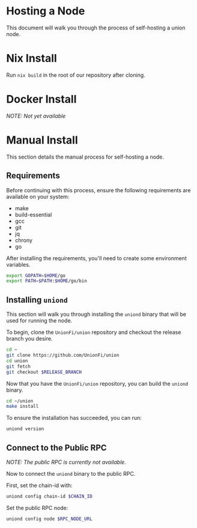 # Hosting a Node

This document will walk you through the process of self-hosting a union node.

# Nix Install

Run `nix build` in the root of our repository after cloning.

# Docker Install

*NOTE: Not yet available*

# Manual Install

This section details the manual process for self-hosting a node.

## Requirements

Before continuing with this process, ensure the following requirements are available on your system:

* make
* build-essential
* gcc
* git
* jq
* chrony
* go

After installing the requirements, you'll need to create some environment variables.

```sh
export GOPATH=$HOME/go
export PATH=$PATH:$HOME/go/bin
```

## Installing `uniond`

This section will walk you through installing the `uniond` binary that will be used for running the node.

To begin, clone the `UnionFi/union` repository and checkout the release branch you desire.

<!-- TODO: Replace `$RELEASE_BRANCH` with our current release branch or test-net release branch. -->

```sh
cd ~
git clone https://github.com/UnionFi/union
cd union
git fetch
git checkout $RELEASE_BRANCH
```

Now that you have the `UnionFi/union` repository, you can build the `uniond` binary.

```sh
cd ~/union
make install
```

To ensure the installation has succeeded, you can run:

```sh
uniond version
```

## Connect to the Public RPC

*NOTE: The public RPC is currently not available.*

Now to connect the `uniond` binary to the public RPC.

First, set the chain-id with:

<!-- TODO: Replace `$CHAIN_ID` with our the chain-id of our main-net or test-net. -->
```sh
uniond config chain-id $CHAIN_ID
```

Set the public RPC node:

<!-- TODO: Replace `$RPC_NODE_URL` with our RPC node URL. -->
```sh
uniond config node $RPC_NODE_URL
```

